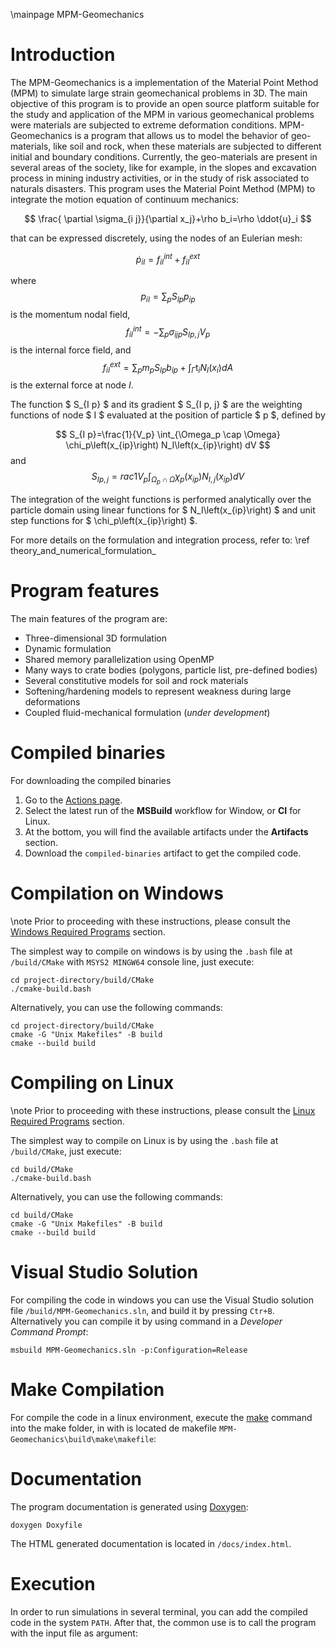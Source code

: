 \mainpage MPM-Geomechanics

# Introduction

The MPM-Geomechanics is a implementation of the Material Point Method (MPM) to simulate large strain geomechanical problems in 3D. The main objective of this program is to provide an open source platform suitable for the study and application of the MPM in various geomechanical problems were materials are subjected to extreme deformation conditions.
MPM-Geomechanics is a program that allows us to model the behavior of geo-materials, like soil and rock, when these materials are subjected to different initial and boundary conditions. Currently, the geo-materials are present in several areas of the society, like for example, in the slopes and excavation process in mining industry activities, or in the study of risk associated to naturals disasters.
This program uses the Material Point Method (MPM) to integrate the motion equation of continuum mechanics:

$$ \frac{ \partial \sigma_{i j}}{\partial x_j}+\rho b_i=\rho \ddot{u}_i $$

that can be expressed discretely, using the nodes of an Eulerian mesh:

$$ \dot{p}_{i I}=f_{i I}^{i n t}+f_{i I}^{e x t} $$

where 
$$ p_{i I}=\sum_p S_{I p} p_{i p}$$
is the momentum nodal field, 
$$ f_{i I}^{int}=-\sum_p \sigma_{i j p} S_{I p, j} V_p $$
 is the internal force field, 
 and 
 $$ f_{i I}^{e x t}=\sum_p m_p S_{I p} b_{i p}+\int_{\Gamma} \mathrm{t}_i N_I\left(x_i\right) d A $$
is the external force at node $I$.

The function $ S_{I p} $ and its gradient $ S_{I p, j} $ are the weighting functions of node $ I $ evaluated at the position of particle $ p $, defined by 

$$ S_{I p}=\frac{1}{V_p} \int_{\Omega_p \cap \Omega} \chi_p\left(x_{ip}\right) N_I\left(x_{ip}\right) dV 
$$ 
and 
$$ S_{I p, j}=rac{1}{V_p} \int_{\Omega_p \cap \Omega} \chi_p\left(x_{ip}\right) N_{I, j}\left(x_{ip}\right) dV $$

The integration of the weight functions is performed analytically over the particle domain using linear functions for $ N_I\left(x_{ip}\right) $ and unit step functions for $ \chi_p\left(x_{ip}\right) $. 

For more details on the formulation and integration process, refer to: \ref theory_and_numerical_formulation_

# Program features

The main features of the program are:
- Three-dimensional 3D formulation
- Dynamic formulation
- Shared memory parallelization using OpenMP
- Many ways to crate bodies (polygons, particle list, pre-defined bodies)
- Several constitutive models for soil and rock materials
- Softening/hardening models to represent weakness during large deformations 
- Coupled fluid-mechanical formulation (*under development*)

# Compiled binaries

For downloading the compiled binaries
1. Go to the [Actions page](https://github.com/fabricix/MPM-Geomechanics/actions).
2. Select the latest run of the **MSBuild** workflow for Window, or **CI** for Linux.
3. At the bottom, you will find the available artifacts under the **Artifacts** section.
4. Download the `compiled-binaries` artifact to get the compiled code.

# Compilation on Windows

\note Prior to proceeding with these instructions, please consult the [Windows Required Programs](#required_programs_windows) section.

The simplest way to compile on windows is by using the `.bash` file at `/build/CMake` with `MSYS2 MINGW64` console line, just execute:

```
cd project-directory/build/CMake
./cmake-build.bash
```

Alternatively, you can use the following commands:

```
cd project-directory/build/CMake
cmake -G "Unix Makefiles" -B build
cmake --build build
```

# Compiling on Linux

\note Prior to proceeding with these instructions, please consult the [Linux Required Programs](#required_programs_linux) section.

The simplest way to compile on Linux is by using the `.bash` file at `/build/CMake`, just execute:

```
cd build/CMake
./cmake-build.bash
```

Alternatively, you can use the following commands:

```
cd build/CMake
cmake -G "Unix Makefiles" -B build
cmake --build build
```

# Visual Studio Solution

For compiling the code in windows you can use the Visual Studio solution file `/build/MPM-Geomechanics.sln`, and build it by pressing `Ctr+B`.
Alternatively you can compile it by using command in a *Developer Command Prompt*: 

```
msbuild MPM-Geomechanics.sln -p:Configuration=Release
```

# Make Compilation
For compile the code in a linux environment, execute the [make](https://www.gnu.org/software/make/) command into the make folder, in with is located de makefile `MPM-Geomechanics\build\make\makefile`:
 
# Documentation

The program documentation is generated using [Doxygen](https://www.doxygen.nl/index.html):

```
doxygen Doxyfile
```

The HTML generated documentation is located in `/docs/index.html`.

# Execution

In order to run simulations in several terminal, you can add the compiled code in the system `PATH`. After that, the common use is to call the program with the input file as argument:
